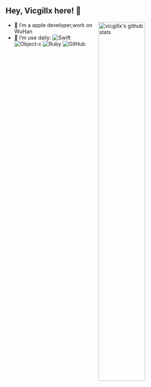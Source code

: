 ## Hey, Vicgillx here! :wave:

<img align="right" alt="vicgillx's github stats" width="50%" src="https://github-readme-stats.vercel.app/api?username=vicgillx&theme=dark">

- 🔭 I’m a apple developer,work on WuHan
- 🌱 I’m use daily:
![Swift](https://camo.githubusercontent.com/ee0daa6ce485b12e85b3878732b203bcdbd8ebba/68747470733a2f2f696d672e736869656c64732e696f2f62616467652f53776966742d352e302d6f72616e67652e737667)
![Object-c](https://img.shields.io/badge/-object--c-yellowgreen)
![Ruby](https://img.shields.io/badge/rails-ruby-brightgreen)
![GitHub](https://camo.githubusercontent.com/d82bde31fa201b8185fa7c5b6362afa679c4974e/68747470733a2f2f696d672e736869656c64732e696f2f62616467652f2d4769744875622d3138313731373f7374796c653d706c6173746963266c6f676f3d676974687562)
